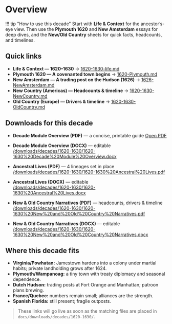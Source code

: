 # Overview

!!! tip "How to use this decade"
    Start with **Life & Context** for the ancestor’s-eye view. Then use the **Plymouth 1620** and **New Amsterdam** essays for deep dives, and the **New/Old Country** sheets for quick facts, headcounts, and timelines.

## Quick links

- **Life & Context — 1620–1630** → [1620-1630-life.md](1620-1630-life.md)  
- **Plymouth 1620 — A covenanted town begins** → [1620-Plymouth.md](1620-Plymouth.md)  
- **New Amsterdam — A trading post on the Hudson (1626)** → [1626-NewAmsterdam.md](1626-NewAmsterdam.md)  
- **New Country (Americas) — Headcounts & timeline** → [1620-1630-NewCountry.md](1620-1630-NewCountry.md)  
- **Old Country (Europe) — Drivers & timeline** → [1620-1630-OldCountry.md](1620-1630-OldCountry.md)

## Downloads for this decade

- **Decade Module Overview (PDF)** — a concise, printable guide
  [Open PDF](/downloads/decades/1620-1630/1620-1630%20Decade%20Module%20Overview.pdf)

- **Decade Module Overview (DOCX)** — editable  
  [/downloads/decades/1620-1630/1620-1630%20Decade%20Module%20Overview.docx](/downloads/decades/1620-1630/1620-1630%20Decade%20Module%20Overview.docx)

- **Ancestral Lives (PDF)** — 4 lineages set in place  
  [/downloads/decades/1620-1630/1620-1630%20Ancestral%20Lives.pdf](/downloads/decades/1620-1630/1620-1630%20Ancestral%20Lives.pdf)

- **Ancestral Lives (DOCX)** — editable  
  [/downloads/decades/1620-1630/1620-1630%20Ancestral%20Lives.docx](/downloads/decades/1620-1630/1620-1630%20Ancestral%20Lives.docx)

- **New & Old Country Narratives (PDF)** — headcounts, drivers & timeline  
  [/downloads/decades/1620-1630/1620-1630%20New%20and%20Old%20Country%20Narratives.pdf](/downloads/decades/1620-1630/1620-1630%20New%20and%20Old%20Country%20Narratives.pdf)

- **New & Old Country Narratives (DOCX)** — editable  
  [/downloads/decades/1620-1630/1620-1630%20New%20and%20Old%20Country%20Narratives.docx](/downloads/decades/1620-1630/1620-1630%20New%20and%20Old%20Country%20Narratives.docx)

## Where this decade fits

- **Virginia/Powhatan:** Jamestown hardens into a colony under martial habits; private landholding grows after 1624.  
- **Plymouth/Wampanoag:** a tiny town with treaty diplomacy and seasonal dependence.  
- **Dutch Hudson:** trading posts at Fort Orange and Manhattan; patroon plans brewing.  
- **France/Quebec:** numbers remain small; alliances are the strength.  
- **Spanish Florida:** still present; fragile outposts.
  
> These links will go live as soon as the matching files are placed in `docs/downloads/decades/1620-1630/`.
